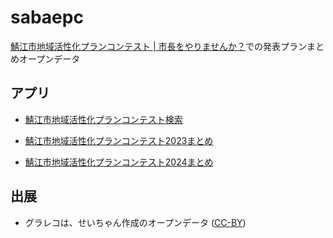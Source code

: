 # sabaepc

[鯖江市地域活性化プランコンテスト | 市長をやりませんか？](https://sabae-plancontest.jp/)での発表プランまとめオープンデータ

## アプリ

- [鯖江市地域活性化プランコンテスト検索](https://code4fukui.github.io/sabaepc/)

- [鯖江市地域活性化プランコンテスト2023まとめ](https://code4fukui.github.io/sabaepc/sabaeplan2023.html)
- [鯖江市地域活性化プランコンテスト2024まとめ](https://code4fukui.github.io/sabaepc/sabaeplan2024.html)

## 出展

- グラレコは、せいちゃん作成のオープンデータ ([CC-BY](https://creativecommons.org/licenses/by/4.0/))
